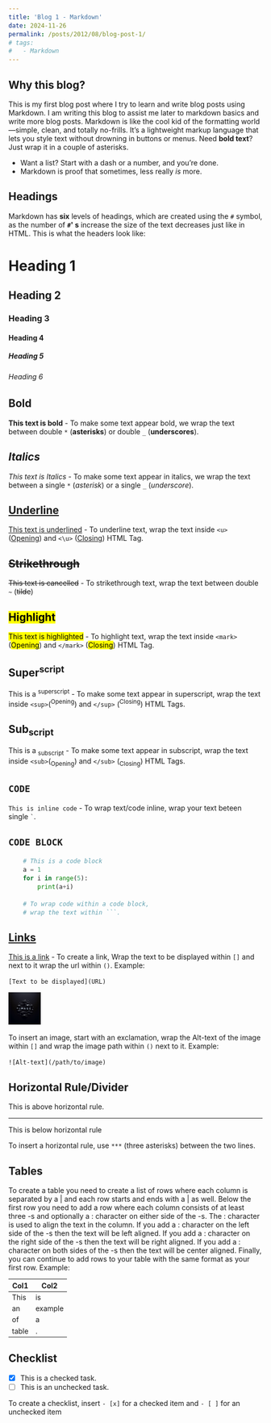 ```yaml
---
title: 'Blog 1 - Markdown'
date: 2024-11-26
permalink: /posts/2012/08/blog-post-1/
# tags:
#   - Markdown 
---
```


## **Why this blog?**
This is my first blog post where I try to learn and write blog posts using Markdown. I am writing this blog to assist me later to markdown basics and write more blog posts. Markdown is like the cool kid of the formatting world—simple, clean, and totally no-frills. It’s a lightweight markup language that lets you style text without drowning in buttons or menus. 
Need **bold text**? Just wrap it in a couple of asterisks. 

- Want a list? Start with a dash or a number, and you’re done. 
- Markdown is proof that sometimes, less really *is* more.

## **Headings**
Markdown has **six** levels of headings, which are created using the `#` symbol, as the number of **`#`' s** increase the size of the text decreases just like in HTML. This is what the headers look like:


# Heading 1
## Heading 2
### Heading 3
#### Heading 4
##### Heading 5
###### Heading 6


## **Bold**
**This text is bold** - To make some text appear bold, we wrap the text between double
`*` (**asterisks**) or double `_` (**underscores**).

## *Italics*
*This text is Italics* - To make some text appear in italics, we wrap the text between 
a single `*` (*asterisk*) or a single `_` (*underscore*).

## <u>Underline</u>
<u>This text is underlined</u> - To underline text, wrap the text inside `<u>`
(<u>Opening</u>) and `<\u>` (<u>Closing</u>) HTML Tag.  

## ~~Strikethrough~~
~~This text is cancelled~~ - To strikethrough text, wrap the text between 
double `~` (~~tilde~~)

## <mark>Highlight</mark>  
<mark>This text is highlighted</mark> - To highlight text, wrap the text
inside `<mark>` (<mark>Opening</mark>) and `</mark>` (<mark>Closing</mark>) HTML Tag.

## Super<sup>script</sup>
This is a <sup>superscript</sup> - To make some text appear in
superscript, wrap the text inside `<sup>`(<sup>Opening</sup>) and `</sup>` (<sup>Closing</sup>) 
HTML Tags.

## Sub<sub>script</sub>
This is a <sub>subscript</sub> - To make some text appear in
subscript, wrap the text inside `<sub>`(<sub>Opening</sub>) and `</sub>` (<sub>Closing</sub>) 
HTML Tags. 

## `CODE`
`This is inline code` - To wrap text/code inline, wrap your text beteen single `` ` ``. 

## ``` CODE BLOCK ```
```python
    # This is a code block
    a = 1
    for i in range(5):
        print(a+i) 
    
    # To wrap code within a code block, 
    # wrap the text within ```.
``` 
## [Links](https://aanshsamyani.github.io/)
[This is a link](https://aanshsamyani.github.io/) - To create a link, Wrap the text to be displayed within `[]` and next to it wrap the
url within `()`. Example:

`[Text to be displayed](URL)`

![Image](/images/Blog1-image.png)

To insert an image, start with an exclamation, wrap the Alt-text of the image within `[]` and wrap the image path within `()` next to it. Example:

`![Alt-text](/path/to/image)`

## Horizontal Rule/Divider

This is above horizontal rule.
***
This is below horizontal rule

To insert a horizontal rule, use `***` (three asterisks) between the two lines.

## Tables

To create a table you need to create a list of rows where each column is separated by a | and each row starts and ends with a | as well. Below the first row you need to add a row where each column consists of at least three -s and optionally a : character on either side of the -s. The : character is used to align the text in the column. If you add a : character on the left side of the -s then the text will be left aligned. If you add a : character on the right side of the -s then the text will be right aligned. If you add a : character on both sides of the -s then the text will be center aligned. Finally, you can continue to add rows to your table with the same format as your first row. Example:

|Col1 |Col2   |
|-----|-------|
|This |is     |
|an   |example|
|of   |a      |
|table|.      |

## Checklist
- [x] This is a checked task.
- [ ] This is an unchecked task.

To create a checklist, insert `- [x]` for a checked item and `- [ ]` for an unchecked item